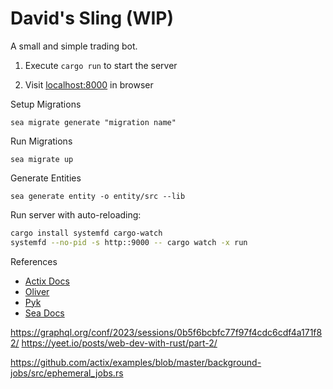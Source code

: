 # David's Sling (WIP)

A small and simple trading bot.

1. Execute `cargo run` to start the server

1. Visit [localhost:8000](http://localhost:8000) in browser

Setup Migrations

```
sea migrate generate "migration name"
```

Run Migrations

```
sea migrate up
```

Generate Entities

```
sea generate entity -o entity/src --lib
```

Run server with auto-reloading:

```bash
cargo install systemfd cargo-watch
systemfd --no-pid -s http::9000 -- cargo watch -x run
```

References

- [Actix Docs]("")
- [Oliver](https://oliverjumpertz.com/blog/how-to-build-a-powerful-graphql-api-with-rust/)
- [Pyk](https://pyk.sh/rust-seaorm-insert-select-update-and-delete-rows-in-postgresql-tables?source=more_series_bottom_blogs)
- [Sea Docs](https://www.sea-ql.org/sea-orm-tutorial/ch01-03-migration-api.html)

https://graphql.org/conf/2023/sessions/0b5f6bcbfc77f97f4cdc6cdf4a171f82/
https://yeet.io/posts/web-dev-with-rust/part-2/

https://github.com/actix/examples/blob/master/background-jobs/src/ephemeral_jobs.rs
